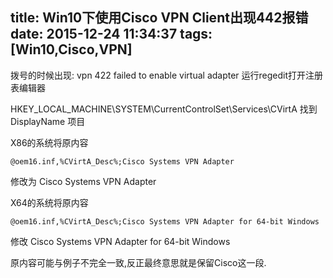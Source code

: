 title: Win10下使用Cisco VPN Client出现442报错
date: 2015-12-24 11:34:37
tags: [Win10,Cisco,VPN]
---

拨号的时候出现: vpn 422 failed to enable virtual adapter 
运行regedit打开注册表编辑器

HKEY_LOCAL_MACHINE\SYSTEM\CurrentControlSet\Services\CVirtA 找到 DisplayName 项目

X86的系统将原内容
```
@oem16.inf,%CVirtA_Desc%;Cisco Systems VPN Adapter 
```
修改为 Cisco Systems VPN Adapter

X64的系统将原内容
```
@oem16.inf,%CVirtA_Desc%;Cisco Systems VPN Adapter for 64-bit Windows 
```
修改 Cisco Systems VPN Adapter for 64-bit Windows

原内容可能与例子不完全一致,反正最终意思就是保留Cisco这一段.